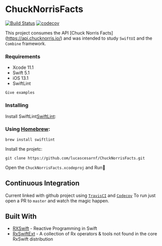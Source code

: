 # ChuckNorrisFacts
[![Build Status](https://travis-ci.com/lucascesarnf/ChuckNorrisFacts.svg?branch=master)](https://travis-ci.com/lucascesarnf/ChuckNorrisFacts) [![codecov](https://codecov.io/gh/lucascesarnf/ChuckNorrisFacts/branch/master/graph/badge.svg)](https://codecov.io/gh/lucascesarnf/ChuckNorrisFacts)

 This project consumes the API [Chuck Norris Facts] (https://api.chucknorris.io/) and was intended to study `SwiftUI` and the `Combine` framework.

### Requirements

* Xcode 11.1
* Swift 5.1
* iOS 13.1
* SwiftLint
```
Give examples
```

### Installing

Install SwiftLint[SwiftLint](https://github.com/realm/SwiftLint):
### Using [Homebrew](http://brew.sh/):

```
brew install swiftlint
```

Install the projetc:

```
git clone https://github.com/lucascesarnf/ChuckNorrisFacts.git
```

Open the `ChuckNorrisFacts.xcodeproj` and Run🏃

## Continuous Integration
Current linked with github project using [`TravisCI`](https://travis-ci.com/lucascesarnf/ChuckNorrisFacts) and [`Codecov`](https://codecov.io/gh/lucascesarnf/ChuckNorrisFacts)
To run just open a PR to `master` and watch the magic happen.

## Built With

* [RXSwift](https://github.com/ReactiveX/RxSwift) - Reactive Programming in Swift
* [RxSwiftExt](https://github.com/RxSwiftCommunity/RxSwiftExt) - A collection of Rx operators & tools not found in the core RxSwift distribution

